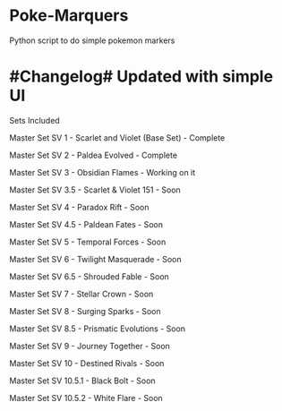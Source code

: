 # Poke-Marquers #
Python script to do simple pokemon markers

#Changelog#
Updated with simple UI
============================================================================

Sets Included

Master Set SV 1 - Scarlet and Violet (Base Set) - Complete

Master Set SV 2 - Paldea Evolved - Complete

Master Set SV 3 - Obsidian Flames - Working on it

Master Set SV 3.5 - Scarlet & Violet 151 - Soon

Master Set SV 4 - Paradox Rift - Soon

Master Set SV 4.5 - Paldean Fates - Soon

Master Set SV 5 - Temporal Forces - Soon

Master Set SV 6 - Twilight Masquerade - Soon

Master Set SV 6.5 - Shrouded Fable - Soon

Master Set SV 7 - Stellar Crown - Soon

Master Set SV 8 - Surging Sparks - Soon

Master Set SV 8.5 - Prismatic Evolutions - Soon

Master Set SV 9 - Journey Together - Soon

Master Set SV 10 - Destined Rivals - Soon

Master Set SV 10.5.1 - Black Bolt - Soon

Master Set SV 10.5.2 -  White Flare - Soon

